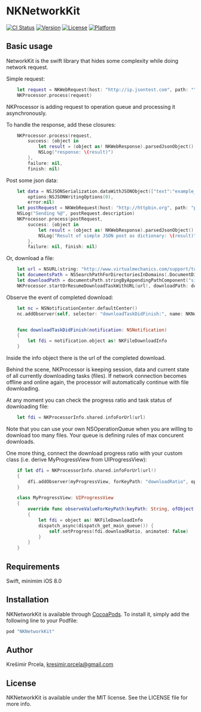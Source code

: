 # NKNetworkKit

[![CI Status](http://img.shields.io/travis/prcela/NKNetworkKit.svg?style=flat)](https://travis-ci.org/prcela/NKNetworkKit)
[![Version](https://img.shields.io/cocoapods/v/NKNetworkKit.svg?style=flat)](http://cocoapods.org/pods/NKNetworkKit)
[![License](https://img.shields.io/cocoapods/l/NKNetworkKit.svg?style=flat)](http://cocoapods.org/pods/NKNetworkKit)
[![Platform](https://img.shields.io/cocoapods/p/NKNetworkKit.svg?style=flat)](http://cocoapods.org/pods/NKNetworkKit)

## Basic usage

NetworkKit is the swift library that hides some complexity while doing network request.

Simple request:

```swift
	let request = NKWebRequest(host: "http://ip.jsontest.com", path: "")
	NKProcessor.process(request)
```

NKProcessor is adding request to operation queue and processing it asynchronously.

To handle the response, add these closures:

```swift
    NKProcessor.process(request,
        success: {object in
            let result = (object as! NKWebResponse).parsedJsonObject() as! NSDictionary
            NSLog("response: \(result)")
        },
        failure: nil,
        finish: nil)
```

Post some json data:

```swift
	let data = NSJSONSerialization.dataWithJSONObject(["text":"example_text"],
        options:NSJSONWritingOptions(0),
        error:nil)
    let postRequest = NKWebRequest(host: "http://httpbin.org", path: "post", jsonData: data!)
    NSLog("Sending %@", postRequest.description)
    NKProcessor.process(postRequest,
        success: {object in
            let result = (object as! NKWebResponse).parsedJsonObject() as! NSDictionary
            NSLog("Result of simple JSON post as dictionary: \(result)")
        },
        failure: nil, finish: nil)
```

Or, download a file:

```swift
    let url = NSURL(string: "http://www.virtualmechanics.com/support/tutorials-spinner/Simple.pdf")
    let documentsPath = NSSearchPathForDirectoriesInDomains(.DocumentDirectory, .UserDomainMask, true)[0] as! String
    let downloadPath = documentsPath.stringByAppendingPathComponent("simple.pdf")
    NKProcessor.startOrResumeDownloadTaskWithURL(url!, downloadPath: downloadPath, delegateQueue: nil)
```

Observe the event of completed download:

```swift
    let nc = NSNotificationCenter.defaultCenter()
    nc.addObserver(self, selector: "downloadTaskDidFinish:", name: NKNotificationDownloadTaskDidFinish, object: nil)


    func downloadTaskDidFinish(notification: NSNotification)
    {
        let fdi = notification.object as! NKFileDownloadInfo
    }
```

Inside the info object there is the url of the completed download.

Behind the scene, NKProcessor is keeping session, data and current state of all currently downloading tasks (files). 
If network connection becomes offline and online again, the processor will automatically continue with file downloading.

At any moment you can check the progress ratio and task status of downloading file:

```swift
    let fdi = NKProcessorInfo.shared.infoForUrl(url)
```

Note that you can use your own NSOperationQueue when you are willing to download too many files. Your queue is defining rules of max concurent downloads.

One more thing, connect the download progress ratio with your custom class (i.e. derive MyProgressView from UIProgressView):

```swift
    if let dfi = NKProcessorInfo.shared.infoForUrl(url!)
    {
        dfi.addObserver(myProgressView, forKeyPath: "downloadRatio", options: NSKeyValueObservingOptions.allZeros, context: nil)
    }

    class MyProgressView: UIProgressView
    {
        override func observeValueForKeyPath(keyPath: String, ofObject object: AnyObject, change: [NSObject : AnyObject], context: UnsafeMutablePointer<Void>)
        {
            let fdi = object as! NKFileDownloadInfo
            dispatch_async(dispatch_get_main_queue()) {
                self.setProgress(fdi.downloadRatio, animated: false)
            }
        }
    }
```

## Requirements

Swift, minimim iOS 8.0

## Installation

NKNetworkKit is available through [CocoaPods](http://cocoapods.org). To install
it, simply add the following line to your Podfile:

```ruby
pod "NKNetworkKit"
```

## Author

Krešimir Prcela, kresimir.prcela@gmail.com

## License

NKNetworkKit is available under the MIT license. See the LICENSE file for more info.
